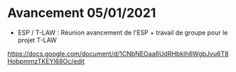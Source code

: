 # Avancement 05/01/2021

- ESP / T-LAW : Réunion avancement de l'ESP + travail de groupe pour le projet T-LAW

https://docs.google.com/document/d/1CNbNEOaa6UdRHbkIh6WgbJvu6T8HobpmmzTKEYl68Oc/edit
